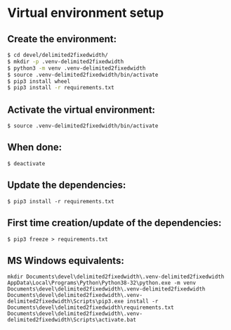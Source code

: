Virtual environment setup
=========================

Create the environment:
-----------------------
```bash
$ cd devel/delimited2fixedwidth/
$ mkdir -p .venv-delimited2fixedwidth
$ python3 -m venv .venv-delimited2fixedwidth
$ source .venv-delimited2fixedwidth/bin/activate
$ pip3 install wheel
$ pip3 install -r requirements.txt
```

Activate the virtual environment:
---------------------------------
`$ source .venv-delimited2fixedwidth/bin/activate`

When done:
----------
`$ deactivate`

Update the dependencies:
------------------------
`$ pip3 install -r requirements.txt`

First time creation/update of the dependencies:
-----------------------------------------------
`$ pip3 freeze > requirements.txt`

MS Windows equivalents:
-----------------------
```
mkdir Documents\devel\delimited2fixedwidth\.venv-delimited2fixedwidth
AppData\Local\Programs\Python\Python38-32\python.exe -m venv Documents\devel\delimited2fixedwidth\.venv-delimited2fixedwidth
Documents\devel\delimited2fixedwidth\.venv-delimited2fixedwidth\Scripts\pip3.exe install -r Documents\devel\delimited2fixedwidth\requirements.txt
Documents\devel\delimited2fixedwidth\.venv-delimited2fixedwidth\Scripts\activate.bat
```

